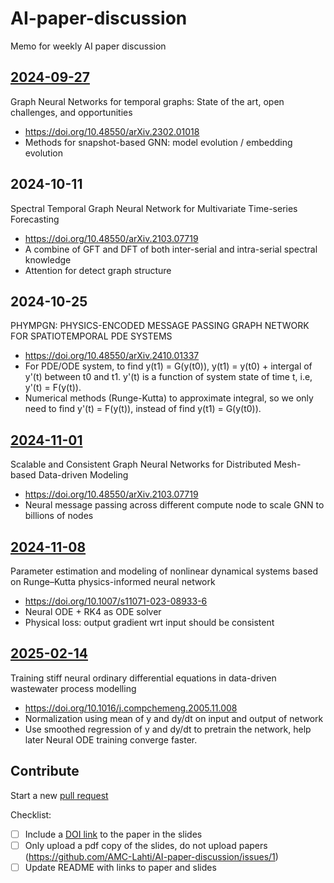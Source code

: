 # AI-paper-discussion
Memo for weekly AI paper discussion

## [2024-09-27](slides/2024-09-27.pdf)
Graph Neural Networks for temporal graphs: State of the art, open challenges, and opportunities

- https://doi.org/10.48550/arXiv.2302.01018
- Methods for snapshot-based GNN: model evolution / embedding evolution


## 2024-10-11
Spectral Temporal Graph Neural Network for Multivariate Time-series Forecasting

- https://doi.org/10.48550/arXiv.2103.07719
- A combine of GFT and DFT of both inter-serial and intra-serial spectral knowledge
- Attention for detect graph structure

## 2024-10-25

PHYMPGN: PHYSICS-ENCODED MESSAGE PASSING GRAPH NETWORK FOR SPATIOTEMPORAL PDE SYSTEMS

- https://doi.org/10.48550/arXiv.2410.01337
- For PDE/ODE system, to find y(t1) = G(y(t0)), y(t1) = y(t0) + intergal of y'(t) between t0 and t1. y'(t) is a function of system state of time t, i.e, y'(t) = F(y(t)).
- Numerical methods (Runge-Kutta) to approximate integral, so we only need to find y'(t) = F(y(t)), instead of find y(t1) = G(y(t0)).

## [2024-11-01](slides/2024-11-01.pdf)

Scalable and Consistent Graph Neural Networks for Distributed Mesh-based Data-driven Modeling

- https://doi.org/10.48550/arXiv.2103.07719
- Neural message passing across different compute node to scale GNN to billions of nodes

## [2024-11-08](slides/2024-11-08.pdf)

Parameter estimation and modeling of nonlinear dynamical systems based on Runge–Kutta physics-informed neural network

- [https://](https://doi.org/10.1007/s11071-023-08933-6)[doi.org](https://doi.org/10.1007/s11071-023-08933-6)[/10.1007/s11071-023-08933-6](https://doi.org/10.1007/s11071-023-08933-6)
- Neural ODE + RK4 as ODE solver
- Physical loss: output gradient wrt input should be consistent

## [2025-02-14](slides/2025-02-14.pdf)

Training stiff neural ordinary differential equations in data-driven wastewater process modelling

- https://doi.org/10.1016/j.compchemeng.2005.11.008
- Normalization using mean of y and dy/dt on input and output of network
- Use smoothed regression of y and dy/dt to pretrain the network, help later Neural ODE training converge faster.


## Contribute

Start a new [pull request](https://github.com/AMC-Lahti/AI-paper-discussion/pulls)

Checklist:
- [ ] Include a [DOI link](https://library.centre.edu/citing_sources/DOI) to the paper in the slides
- [ ] Only upload a pdf copy of the slides, do not upload papers (https://github.com/AMC-Lahti/AI-paper-discussion/issues/1)
- [ ] Update README with links to paper and slides
